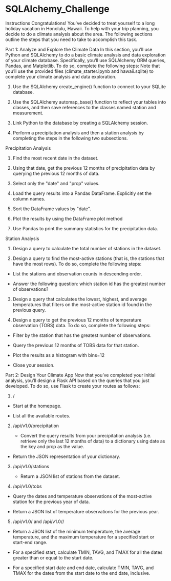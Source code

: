 # SQLAlchemy_Challenge
 
Instructions
Congratulations! You've decided to treat yourself to a long holiday vacation in Honolulu, Hawaii. To help with your trip planning, you decide to do a climate analysis about the area. The following sections outline the steps that you need to take to accomplish this task.

Part 1: Analyze and Explore the Climate Data
In this section, you’ll use Python and SQLAlchemy to do a basic climate analysis and data exploration of your climate database. Specifically, you’ll use SQLAlchemy ORM queries, Pandas, and Matplotlib. To do so, complete the following steps:
     Note that you’ll use the provided files (climate_starter.ipynb and hawaii.sqlite) to complete your climate analysis and data exploration.

1. Use the SQLAlchemy create_engine() function to connect to your SQLite database.

2. Use the SQLAlchemy automap_base() function to reflect your tables into classes, and then save references to the classes named station and measurement.

3. Link Python to the database by creating a SQLAlchemy session.

4. Perform a precipitation analysis and then a station analysis by completing the steps in the following two subsections.

Precipitation Analysis
1. Find the most recent date in the dataset.

2. Using that date, get the previous 12 months of precipitation data by querying the previous 12 months of data.
3. Select only the "date" and "prcp" values.

4. Load the query results into a Pandas DataFrame. Explicitly set the column names.

5. Sort the DataFrame values by "date".

6. Plot the results by using the DataFrame plot method

7. Use Pandas to print the summary statistics for the precipitation data.


Station Analysis
1. Design a query to calculate the total number of stations in the dataset.

2. Design a query to find the most-active stations (that is, the stations that have the most rows). To do so, complete the following steps:

 -  List the stations and observation counts in descending order.
 
 -  Answer the following question: which station id has the greatest number of observations?

3. Design a query that calculates the lowest, highest, and average temperatures that filters on the most-active station id found in the previous query.

4. Design a query to get the previous 12 months of temperature observation (TOBS) data. To do so, complete the following steps:

  -  Filter by the station that has the greatest number of observations.

  -  Query the previous 12 months of TOBS data for that station.

  -  Plot the results as a histogram with bins=12

  -  Close your session.

Part 2: Design Your Climate App
Now that you’ve completed your initial analysis, you’ll design a Flask API based on the queries that you just developed. To do so, use Flask to create your routes as follows:

1. /

  -  Start at the homepage.

  -  List all the available routes.

2. /api/v1.0/precipitation

   -  Convert the query results from your precipitation analysis (i.e. retrieve only the last 12 months of    data) to a dictionary using date as the key and prcp as the value.

  -   Return the JSON representation of your dictionary.

3. /api/v1.0/stations

   -  Return a JSON list of stations from the dataset.

4. /api/v1.0/tobs

  -  Query the dates and temperature observations of the most-active station for the previous year of data.

  -  Return a JSON list of temperature observations for the previous year.

5. /api/v1.0/<start> and /api/v1.0/<start>/<end>

  -  Return a JSON list of the minimum temperature, the average temperature, and the maximum temperature for a specified start or start-end range.

  -  For a specified start, calculate TMIN, TAVG, and TMAX for all the dates greater than or equal to the start date.

  -  For a specified start date and end date, calculate TMIN, TAVG, and TMAX for the dates from the start date to the end date, inclusive.
